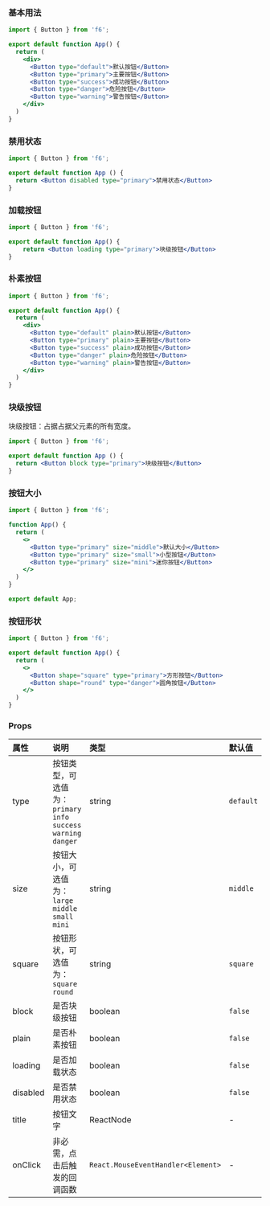 <div class="block-panel">
      <script>var code =`import { Button } from 'f6';

export default function App() {
  return (
    <div>
      <Button type="default">默认按钮</Button>
      <Button type="primary">主要按钮</Button>
      <Button type="success">成功按钮</Button>
      <Button type="danger">危险按钮</Button>
      <Button type="warning">警告按钮</Button>
    </div>
  )
}
`; console.log(code)</script>
      <h3>基本用法</h3>

```jsx
import { Button } from 'f6';

export default function App() {
  return (
    <div>
      <Button type="default">默认按钮</Button>
      <Button type="primary">主要按钮</Button>
      <Button type="success">成功按钮</Button>
      <Button type="danger">危险按钮</Button>
      <Button type="warning">警告按钮</Button>
    </div>
  )
}
```
</div>

<div class="block-panel">
      <script>var code =`import { Button } from 'f6';

export default function App () {
  return <Button disabled type="primary">禁用状态</Button>
}
`; console.log(code)</script>
      <h3>禁用状态</h3>

```jsx
import { Button } from 'f6';

export default function App () {
  return <Button disabled type="primary">禁用状态</Button>
}
```
</div>

<div class="block-panel">
      <script>var code =`import { Button } from 'f6';

export default function App() {
    return <Button loading type="primary">块级按钮</Button>
}
`; console.log(code)</script>
      <h3>加载按钮</h3>

```jsx
import { Button } from 'f6';

export default function App() {
    return <Button loading type="primary">块级按钮</Button>
}
```
</div>

<div class="block-panel">
      <script>var code =`import { Button } from 'f6';

export default function App() {
  return (
    <div>
      <Button type="default" plain>默认按钮</Button>
      <Button type="primary" plain>主要按钮</Button>
      <Button type="success" plain>成功按钮</Button>
      <Button type="danger" plain>危险按钮</Button>
      <Button type="warning" plain>警告按钮</Button>
    </div>
  )
}
`; console.log(code)</script>
      <h3>朴素按钮</h3>

```jsx
import { Button } from 'f6';

export default function App() {
  return (
    <div>
      <Button type="default" plain>默认按钮</Button>
      <Button type="primary" plain>主要按钮</Button>
      <Button type="success" plain>成功按钮</Button>
      <Button type="danger" plain>危险按钮</Button>
      <Button type="warning" plain>警告按钮</Button>
    </div>
  )
}
```
</div>

<div class="block-panel">
      <script>var code =`import { Button } from 'f6';

export default function App () {
  return <Button block type="primary">块级按钮</Button>
}
`; console.log(code)</script>
      <h3>块级按钮</h3>

块级按钮：占据占据父元素的所有宽度。

```jsx
import { Button } from 'f6';

export default function App () {
  return <Button block type="primary">块级按钮</Button>
}
```
</div>

<div class="block-panel">
      <script>var code =`import { Button } from 'f6';

function App() {
  return (
    <>
      <Button type="primary" size="middle">默认大小</Button>
      <Button type="primary" size="small">小型按钮</Button>
      <Button type="primary" size="mini">迷你按钮</Button>
    </>
  )
}

export default App;
`; console.log(code)</script>
      <h3>按钮大小</h3>

```jsx
import { Button } from 'f6';

function App() {
  return (
    <>
      <Button type="primary" size="middle">默认大小</Button>
      <Button type="primary" size="small">小型按钮</Button>
      <Button type="primary" size="mini">迷你按钮</Button>
    </>
  )
}

export default App;
```
</div>

<div class="block-panel">
      <script>var code =`import { Button } from 'f6';

export default function App() {
  return (
    <>
      <Button shape="square" type="primary">方形按钮</Button>
      <Button shape="round" type="danger">圆角按钮</Button>
    </>
  )
}
`; console.log(code)</script>
      <h3>按钮形状</h3>

```jsx
import { Button } from 'f6';

export default function App() {
  return (
    <>
      <Button shape="square" type="primary">方形按钮</Button>
      <Button shape="round" type="danger">圆角按钮</Button>
    </>
  )
}
```
</div>

### Props

| 属性 | 说明 | 类型 | 默认值 |
| :-  | :- | :- | :- |
| type | 按钮类型，可选值为：`primary` `info` `success` `warning` `danger` | string | `default` |
| size | 按钮大小，可选值为：`large` `middle` `small` `mini` | string | `middle` |
| square | 按钮形状，可选值为：`square` `round` | string | `square` |
| block | 是否块级按钮 | boolean | `false` |
| plain | 是否朴素按钮 | boolean | `false` |
| loading | 是否加载状态 | boolean | `false` |
| disabled | 是否禁用状态 | boolean | `false` |
| title | 按钮文字 | ReactNode | - |
| onClick |	非必需，点击后触发的回调函数 | `React.MouseEventHandler<Element>` | - |